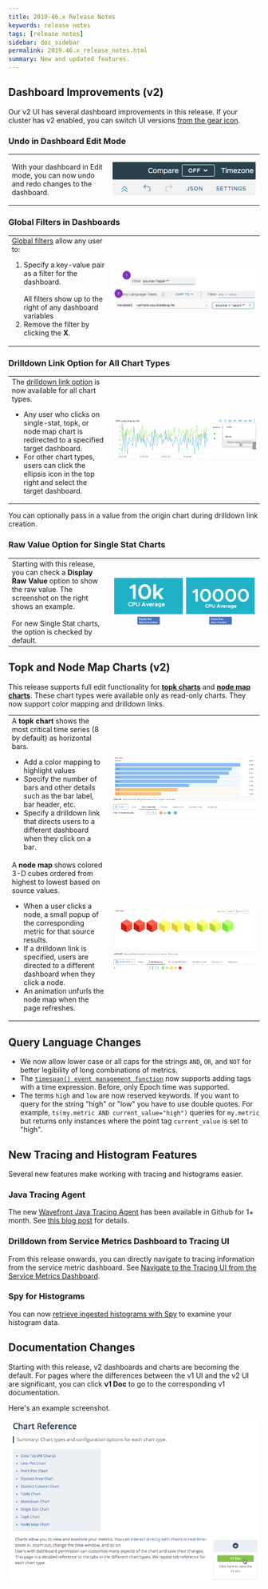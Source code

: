 ```yaml
---
title: 2019-46.x Release Notes
keywords: release notes
tags: [release notes]
sidebar: doc_sidebar
permalink: 2019.46.x_release_notes.html
summary: New and updated features.
---
```


## Dashboard Improvements (v2)

Our v2 UI has several dashboard improvements in this release. If your cluster has v2 enabled, you can switch UI versions [from the gear icon](users_account_managing.html#switch-between-ui-versions).

### Undo in Dashboard Edit Mode

<table style="width: 100%;">
<tbody>
<tr>
<td width="40%">
<p>With your dashboard in Edit mode, you can now undo and redo changes to the dashboard. </p></td>
<td width="60%"><img src="/images/v2_undo.png" alt="Undo and redo icons"/></td>
</tr>
</tbody>
</table>

### Global Filters in Dashboards

<table style="width: 100%;">
<tbody>
<tr>
<td width="40%"><a href="ui_examine_data.html#filter-with-global-filters-or-dashboard-variables"> Global filters</a> allow any user to:
<ol>
<li>Specify a key-value pair as a filter for the dashboard. <br><br>All filters show up to the right of any dashboard variables</li> <li>Remove the filter by clicking the <strong>X</strong>. </li></ol></td>
<td width="60%"><img src="/images/global_filters.png" alt="Global filter set and see"/></td></tr>
</tbody>
</table>

### Drilldown Link Option for All Chart Types

<table style="width: 100%;">
<tbody>
<tr>
<td width="40%">The <a href="ui_charts_faq.html#how-do-drilldown-links-work"> drilldown link option</a> is now available for all chart types.

<ul><li>
Any user who clicks on single-stat, topk, or node map chart is redirected to a specified target dashboard.</li>
<li>For other chart types, users can click the ellipsis icon in the top right and select the target dashboard. </li></ul></td>
<td width="60%"><img src="/images/drilldown_ellipsis.png" alt="Drilldown ellipsis"/></td></tr>
</tbody>
</table>

You can optionally pass in a value from the origin chart during drilldown link creation.

### Raw Value Option for Single Stat Charts

<table style="width: 100%;">
<tbody>
<tr>
<td width="40%">Starting with this release, you can check a <strong>Display Raw Value</strong> option to show the raw value. The screenshot on the right shows an example. <br><br>
For new Single Stat charts, the option is checked by default.
</td>
<td width="60%">
<img src="/images/raw_value_checked.png" alt="Single stat chart with Raw Value checked"/></td></tr>
</tbody>
</table>

## Topk and Node Map Charts (v2)

This release supports full edit functionality for [**topk charts**](ui_chart_reference.html#topk-chart) and [**node map charts**](ui_chart_reference.html#node-map-chart). These chart types were available only as read-only charts. They now support color mapping and drilldown links.

<table style="width: 100%;">
<tbody>
<tr>
<td width="40%">
A <strong>topk chart</strong> shows the most critical time series (8 by default) as horizontal bars.
<ul>
<li>Add a color mapping to highlight values</li>
<li>Specify the number of bars and other details such as the bar label, bar header, etc.</li>
<li>Specify a drilldown link that directs users to a different dashboard when they click on a bar.</li></ul></td>
<td width="60%"><img src="images/topk.png" alt="topk chart"/></td>
</tr>
<tr>
<td width="40%">
A <strong>node map</strong> shows colored 3-D cubes ordered from highest to lowest based on source values.
<ul>
<li>When a user clicks a node, a small popup of the corresponding metric for that source results.</li>
<li>If a drilldown link is specified, users are directed to a different dashboard when they click a node.</li>
<li>An animation unfurls the node map when the page refreshes. </li></ul></td>
<td width="60%"><img src="images/node_map.png" alt="node map chart"/></td>
</tr>
</tbody>
</table>

## Query Language Changes

* We now allow lower case or all caps for the strings `AND`, `OR`, and `NOT` for better legibility of long combinations of metrics.
* The [`timespan() event management function`](event_timespan.html) now supports adding tags with a time expression. Before, only Epoch time was supported.
* The terms `high` and `low` are now reserved keywords. If you want to query for the string "high" or "low" you have to use double quotes. For example, `ts(my.metric AND current_value="high")` queries for `my.metric` but returns only instances where the point tag `current_value` is set to "high".

## New Tracing and Histogram Features

Several new features make working with tracing and histograms easier.

### Java Tracing Agent

The new [Wavefront Java Tracing Agent](https://github.com/wavefrontHQ/wavefront-opentracing-bundle-java) has been available in Github for 1+ month. See [this blog post](https://www.wavefront.com/wavefront-tracing-agent-for-java/) for details.

### Drilldown from Service Metrics Dashboard to Tracing UI

From this release onwards, you can directly navigate to tracing information from the service metric dashboard. See [Navigate to the Tracing UI from the Service Metrics Dashboard](tracing_ui_overview.html#navigate-to-the-tracing-ui-from-the-service-metrics-dashboard).

### Spy for Histograms

You can now [retrieve ingested histograms with Spy](wavefront_monitoring_spy.html#get-ingested-histograms-with-spy) to examine your histogram data.

## Documentation Changes

Starting with this release, v2 dashboards and charts are becoming the default. For pages where the differences between the v1 UI and the v2 UI are significant, you can click **v1 Doc** to go to the corresponding v1 documentation.

Here's an example screenshot.

![go to v1](images/go_to_v1.png)
